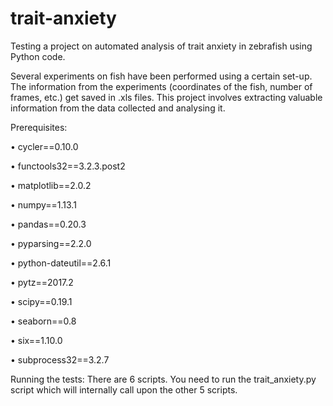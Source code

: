 # trait-anxiety
Testing a project on automated analysis of trait anxiety in zebrafish using Python code.

Several experiments on fish have been performed using a certain set-up. The information from the experiments (coordinates of the fish, number of frames, etc.) get saved in .xls files. This project involves extracting valuable information from the data collected and analysing it. 

Prerequisites:

•	cycler==0.10.0

•	functools32==3.2.3.post2

•	matplotlib==2.0.2

•	numpy==1.13.1

•	pandas==0.20.3

•	pyparsing==2.2.0

•	python-dateutil==2.6.1

•	pytz==2017.2

•	scipy==0.19.1

•	seaborn==0.8

•	six==1.10.0

•	subprocess32==3.2.7

Running the tests: There are 6 scripts. You need to run the trait_anxiety.py script which will internally call upon the other 5 scripts.
